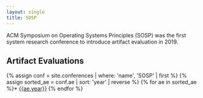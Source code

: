 ```yaml
---
layout: single
title: SOSP
---
```


ACM Symposium on Operating Systems Principles (SOSP) was the first system research conference to
introduce artifact evaluation in 2019.

## Artifact Evaluations

{% assign conf = site.conferences | where: 'name', 'SOSP' | first %}
{% assign sorted_ae = conf.ae | sort: 'year' | reverse %}
{% for ae in sorted_ae %}* [{{ae.year}}]({{ae.location}})
{% endfor %}
